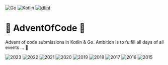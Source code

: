 ![Go](https://img.shields.io/badge/Go%20🤍-%2300ADD8.svg)
![Kotlin](https://img.shields.io/badge/Kotlin%20🤍-7f52ff.svg) 
[![ktlint](https://img.shields.io/badge/ktlint%20code--style-%E2%9D%A4-FF4081)](https://pinterest.github.io/ktlint/)


# 🎄 AdventOfCode 🎄

Advent of code submissions in Kotlin & Go.
Ambition is to fulfill all days of all events ... 😬

![2023](https://img.shields.io/badge/2023-18%20stars-239323)
![2022](https://img.shields.io/badge/2022-50%20stars-239323)
![2021](https://img.shields.io/badge/2021-50%20stars-239323)
![2020](https://img.shields.io/badge/2020-50%20stars-239323)
![2019](https://img.shields.io/badge/2019-39%20stars-239323)
![2018](https://img.shields.io/badge/2018-28%20stars-239323)
![2017](https://img.shields.io/badge/2017-38%20stars-239323)
![2016](https://img.shields.io/badge/2016-50%20stars-239323)
![2015](https://img.shields.io/badge/2015-50%20stars-239323)
